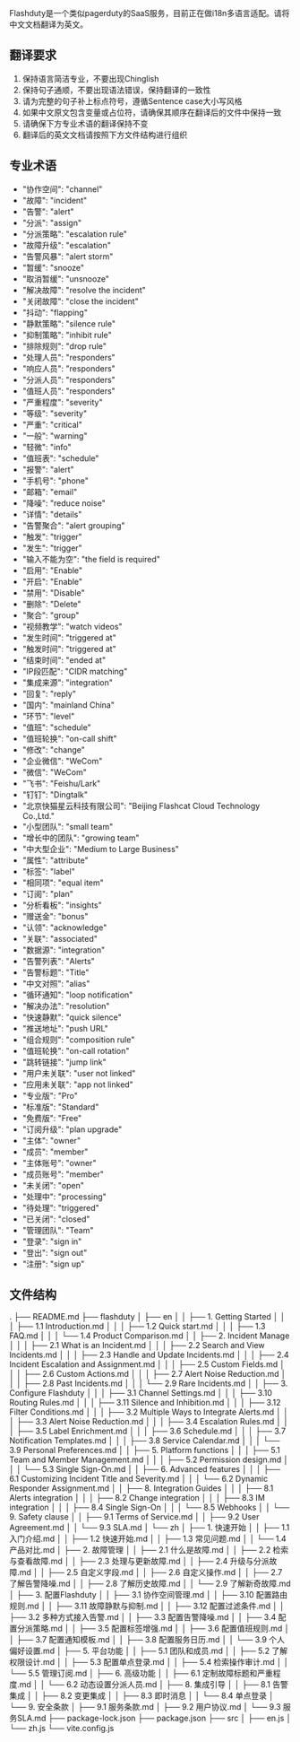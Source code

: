 Flashduty是一个类似pagerduty的SaaS服务，目前正在做i18n多语言适配。请将中文文档翻译为英文。

## 翻译要求
1. 保持语言简洁专业，不要出现Chinglish
2. 保持句子通顺，不要出现语法错误，保持翻译的一致性
3. 请为完整的句子补上标点符号，遵循Sentence case大小写风格
4. 如果中文原文包含变量或占位符，请确保其顺序在翻译后的文件中保持一致
5. 请确保下方专业术语的翻译保持不变
6. 翻译后的英文文档请按照下方文件结构进行组织

## 专业术语
- "协作空间": "channel"
- "故障": "incident"
- "告警": "alert"
- "分派": "assign"
- "分派策略": "escalation rule"
- "故障升级": "escalation"
- "告警风暴": "alert storm"
- "暂缓": "snooze"
- "取消暂缓": "unsnooze"
- "解决故障": "resolve the incident"
- "关闭故障": "close the incident"
- "抖动": "flapping"
- "静默策略": "silence rule"
- "抑制策略": "inhibit rule"
- "排除规则": "drop rule"
- "处理人员": "responders"
- "响应人员": "responders"
- "分派人员": "responders"
- "值班人员": "responders"
- "严重程度": "severity"
- "等级": "severity"
- "严重": "critical"
- "一般": "warning"
- "轻微": "info"
- "值班表": "schedule"
- "报警": "alert"
- "手机号": "phone"
- "邮箱": "email"
- "降噪": "reduce noise"
- "详情": "details"
- "告警聚合": "alert grouping"
- "触发": "trigger"
- "发生": "trigger"
- "输入不能为空": "the field is required"
- "启用": "Enable"
- "开启": "Enable"
- "禁用": "Disable"
- "删除": "Delete"
- "聚合": "group"
- "视频教学": "watch videos"
- "发生时间": "triggered at"
- "触发时间": "triggered at"
- "结束时间": "ended at"
- "IP段匹配": "CIDR matching"
- "集成来源": "integration"
- "回复": "reply"
- "国内": "mainland China"
- "环节": "level"
- "值班": "schedule"
- "值班轮换": "on-call shift"
- "修改": "change"
- "企业微信": "WeCom"
- "微信": "WeCom"
- "飞书": "Feishu/Lark"
- "钉钉": "Dingtalk"
- "北京快猫星云科技有限公司": "Beijing Flashcat Cloud Technology Co.,Ltd."
- "小型团队": "small team"
- "增长中的团队": "growing team"
- "中大型企业": "Medium to Large Business"
- "属性": "attribute"
- "标签": "label"
- "相同项": "equal item"
- "订阅": "plan"
- "分析看板": "insights"
- "赠送金": "bonus"
- "认领": "acknowledge"
- "关联": "associated"
- "数据源": "integration"
- "告警列表": "Alerts"
- "告警标题": "Title"
- "中文对照": "alias"
- "循环通知": "loop notification"
- "解决办法": "resolution"
- "快速静默": "quick silence"
- "推送地址": "push URL"
- "组合规则": "composition rule"
- "值班轮换": "on-call rotation"
- "跳转链接": "jump link"
- "用户未关联": "user not linked"
- "应用未关联": "app not linked"
- "专业版": "Pro"
- "标准版": "Standard"
- "免费版": "Free"
- "订阅升级": "plan upgrade"
- "主体": "owner"
- "成员": "member"
- "主体账号": "owner"
- "成员账号": "member"
- "未关闭": "open"
- "处理中": "processing"
- "待处理": "triggered"
- "已关闭": "closed"
- "管理团队": "Team"
- "登录": "sign in"
- "登出": "sign out"
- "注册": "sign up"


## 文件结构
.
├── README.md
├── flashduty
│   ├── en
│   │   ├── 1. Getting Started
│   │   │   ├── 1.1 Introduction.md
│   │   │   ├── 1.2 Quick start.md
│   │   │   ├── 1.3 FAQ.md
│   │   │   └── 1.4 Product Comparison.md
│   │   ├── 2. Incident Manage
│   │   │   ├── 2.1 What is an Incident.md
│   │   │   ├── 2.2 Search and View Incidents.md
│   │   │   ├── 2.3 Handle and Update Incidents.md
│   │   │   ├── 2.4 Incident Escalation and Assignment.md
│   │   │   ├── 2.5 Custom Fields.md
│   │   │   ├── 2.6 Custom Actions.md
│   │   │   ├── 2.7 Alert Noise Reduction.md
│   │   │   ├── 2.8 Past Incidents.md
│   │   │   └── 2.9 Rare Incidents.md
│   │   ├── 3. Configure Flashduty
│   │   │   ├── 3.1 Channel Settings.md
│   │   │   ├── 3.10 Routing Rules.md
│   │   │   ├── 3.11 Silence and Inhibition.md
│   │   │   ├── 3.12 Filter Conditions.md
│   │   │   ├── 3.2 Multiple Ways to Integrate Alerts.md
│   │   │   ├── 3.3 Alert Noise Reduction.md
│   │   │   ├── 3.4 Escalation Rules.md
│   │   │   ├── 3.5 Label Enrichment.md
│   │   │   ├── 3.6 Schedule.md
│   │   │   ├── 3.7 Notification Templates.md
│   │   │   ├── 3.8 Service Calendar.md
│   │   │   └── 3.9 Personal Preferences.md
│   │   ├── 5. Platform functions
│   │   │   ├── 5.1 Team and Member Management.md
│   │   │   ├── 5.2 Permission design.md
│   │   │   └── 5.3 Single Sign-On.md
│   │   ├── 6. Advanced features
│   │   │   ├── 6.1 Customizing Incident Title and Severity.md
│   │   │   └── 6.2 Dynamic Responder Assignment.md
│   │   ├── 8. Integration Guides
│   │   │   ├── 8.1 Alerts integration
│   │   │   ├── 8.2 Change integration
│   │   │   ├── 8.3 IM integration
│   │   │   ├── 8.4 Single Sign-On
│   │   │   └── 8.5 Webhooks
│   │   └── 9. Safety clause
│   │       ├── 9.1 Terms of Service.md
│   │       ├── 9.2 User Agreement.md
│   │       └── 9.3 SLA.md
│   └── zh
│       ├── 1. 快速开始
│       │   ├── 1.1 入门介绍.md
│       │   ├── 1.2 快速开始.md
│       │   ├── 1.3 常见问题.md
│       │   └── 1.4 产品对比.md
│       ├── 2. 故障管理
│       │   ├── 2.1 什么是故障.md
│       │   ├── 2.2 检索与查看故障.md
│       │   ├── 2.3 处理与更新故障.md
│       │   ├── 2.4 升级与分派故障.md
│       │   ├── 2.5 自定义字段.md
│       │   ├── 2.6 自定义操作.md
│       │   ├── 2.7 了解告警降噪.md
│       │   ├── 2.8 了解历史故障.md
│       │   └── 2.9 了解新奇故障.md
│       ├── 3. 配置Flashduty
│       │   ├── 3.1 协作空间管理.md
│       │   ├── 3.10 配置路由规则.md
│       │   ├── 3.11 故障静默与抑制.md
│       │   ├── 3.12 配置过滤条件.md
│       │   ├── 3.2 多种方式接入告警.md
│       │   ├── 3.3 配置告警降噪.md
│       │   ├── 3.4 配置分派策略.md
│       │   ├── 3.5 配置标签增强.md
│       │   ├── 3.6 配置值班规则.md
│       │   ├── 3.7 配置通知模板.md
│       │   ├── 3.8 配置服务日历.md
│       │   └── 3.9 个人偏好设置.md
│       ├── 5. 平台功能
│       │   ├── 5.1 团队和成员.md
│       │   ├── 5.2 了解权限设计.md
│       │   ├── 5.3 配置单点登录.md
│       │   ├── 5.4 检索操作审计.md
│       │   └── 5.5 管理订阅.md
│       ├── 6. 高级功能
│       │   ├── 6.1 定制故障标题和严重程度.md
│       │   └── 6.2 动态设置分派人员.md
│       ├── 8. 集成引导
│       │   ├── 8.1 告警集成
│       │   ├── 8.2 变更集成
│       │   ├── 8.3 即时消息
│       │   └── 8.4 单点登录
│       └── 9. 安全条款
│           ├── 9.1 服务条款.md
│           ├── 9.2 用户协议.md
│           └── 9.3 服务SLA.md
├── package-lock.json
├── package.json
├── src
│   ├── en.js
│   └── zh.js
└── vite.config.js